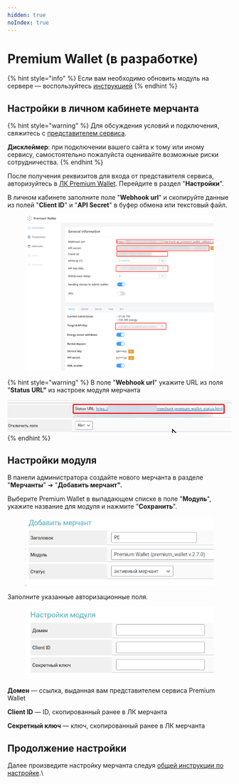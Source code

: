 ```yaml
---
hidden: true
noIndex: true
---
```


# Premium Wallet (в разработке)



{% hint style="info" %}
Если вам необходимо обновить модуль на сервере — воспользуйтесь [инструкцией](https://premium.gitbook.io/rukovodstvo-polzovatelya/osnovnye-nastroiki/faq/kak-obnovit-faily-na-servere#moduli-merchantov)
{% endhint %}

## Настройки в личном кабинете мерчанта

{% hint style="warning" %}
Для обсуждения условий и подключения, свяжитесь с [представителем сервиса](https://t.me/ipichipich).

**Дисклеймер**: при подключении вашего сайта к тому или иному сервису, самостоятельно пожалуйста оценивайте возможные риски сотрудничества.
{% endhint %}

После получения реквизитов для входа от представителя сервиса, авторизуйтесь в [ЛК Premium Wallet](https://pw-api.elastoo.com/login). Перейдите в раздел "**Настройки**".

В личном кабинете заполните поле "**Webhook url**" и скопируйте данные из полей "**Client ID**" и "**API Secret**" в буфер обмена или текстовый файл.

<figure><img src="../../../.gitbook/assets/image (2106).png" alt=""><figcaption></figcaption></figure>

{% hint style="warning" %}
В поле "**Webhook url**" укажите URL из поля "**Status URL"** из настроек модуля мерчанта

![](<../../../.gitbook/assets/image (2105).png>)
{% endhint %}

## Настройки модуля

В панели администратора создайте нового мерчанта в разделе "**Мерчанты**" ➔ "**Добавить мерчант".**

Выберите Premium Wallet в выпадающем списке в поле "**Модуль**", укажите название для модуля и нажмите "**Сохранить**".

<figure><img src="../../../.gitbook/assets/image (2104).png" alt="" width="446"><figcaption></figcaption></figure>

Заполните указанные авторизационные поля.

<figure><img src="../../../.gitbook/assets/image (2103).png" alt="" width="430"><figcaption></figcaption></figure>

**Домен** — ссылка, выданная вам представителем сервиса Premium Wallet

**Client ID** — ID, скопированный ранее в ЛК мерчанта

**Секретный ключ** — ключ, скопированный ранее в ЛК мерчанта

## Продолжение настройки

Далее произведите настройку мерчанта следуя [общей инструкции по настройке](https://premium.gitbook.io/rukovodstvo-polzovatelya/osnovnye-nastroiki/merchanty-i-avtovyplaty/merchanty/obshie-nastroiki-merchantov).\
